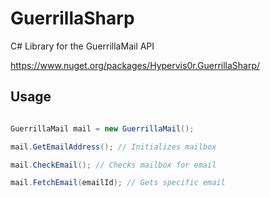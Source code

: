 # GuerrillaSharp
C# Library for the GuerrillaMail API

https://www.nuget.org/packages/Hypervis0r.GuerrillaSharp/

## Usage

```cs

GuerrillaMail mail = new GuerrillaMail();

mail.GetEmailAddress(); // Initializes mailbox

mail.CheckEmail(); // Checks mailbox for email

mail.FetchEmail(emailId); // Gets specific email

```
